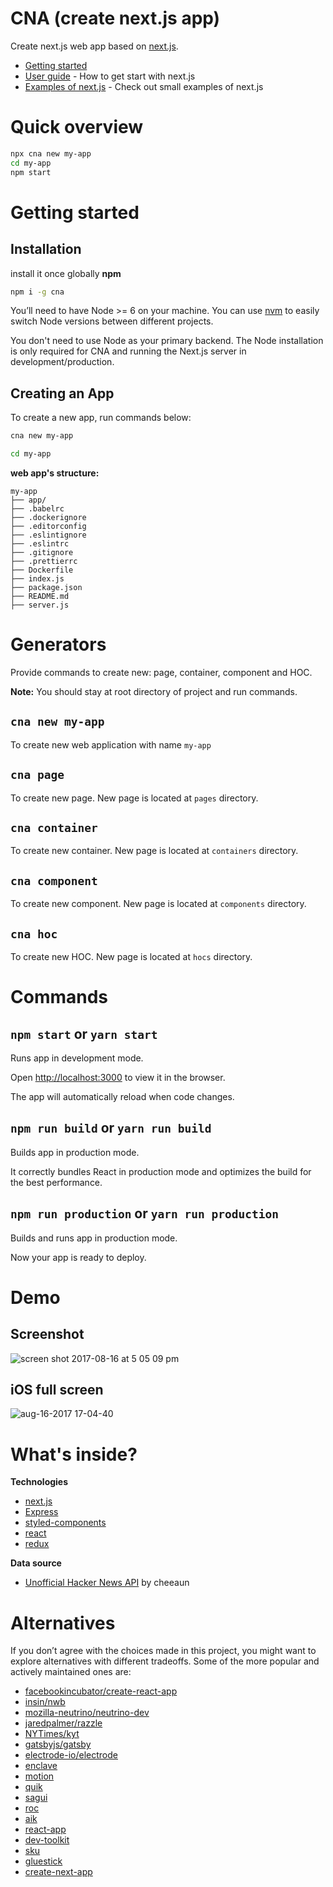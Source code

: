# CNA (create next.js app)
Create next.js web app based on [next.js](https://github.com/zeit/next.js/).

 - [Getting started](https://github.com/ChoTotOSS/cna#getting-started)
 - [User guide](https://learnnextjs.com/) - How to get start with next.js
 - [Examples of next.js](https://github.com/zeit/next.js/tree/master/examples) - Check out small examples of next.js

# Quick overview
```bash
npx cna new my-app
cd my-app
npm start
```

# Getting started

## Installation
install it once globally
**npm**
```bash
npm i -g cna
```

You’ll need to have Node >= 6 on your machine. You can use [nvm](https://github.com/creationix/nvm#usage) to easily switch Node versions between different projects.

You don't need to use Node as your primary backend. The Node installation is only required for CNA and running the Next.js server in development/production.

## Creating an App

To create a new app, run commands below:
```bash
cna new my-app

cd my-app
```

**web app's structure:**

```
my-app
├── app/
├── .babelrc
├── .dockerignore
├── .editorconfig
├── .eslintignore
├── .eslintrc
├── .gitignore
├── .prettierrc
├── Dockerfile
├── index.js
├── package.json
├── README.md
├── server.js
```

# Generators
Provide commands to create new: page, container, component and HOC.

**Note:** You should stay at root directory of project and run commands.

## `cna new my-app`
To create new web application with name `my-app`

## `cna page`
To create new page. New page is located at `pages` directory.

## `cna container`
To create new container. New page is located at `containers` directory.

## `cna component`
To create new component. New page is located at `components` directory.

## `cna hoc`
To create new HOC. New page is located at `hocs` directory.

# Commands

## `npm start` or `yarn start`

Runs app in development mode.

Open [http://localhost:3000](http://localhost:3000) to view it in the browser.

The app will automatically reload when code changes.

## `npm run build` or `yarn run build`

Builds app in production mode.

It correctly bundles React in production mode and optimizes the build for the best performance.

## `npm run production` or `yarn run production`

Builds and runs app in production mode.

Now your app is ready to deploy.

# Demo
## Screenshot
![screen shot 2017-08-16 at 5 05 09 pm](https://user-images.githubusercontent.com/6290720/29358574-b8582fb8-82a5-11e7-9e67-1dd8ae45dc7b.png)

## iOS full screen
![aug-16-2017 17-04-40](https://user-images.githubusercontent.com/6290720/29358522-8a84a8fa-82a5-11e7-9a34-aaccef3a2912.gif)


# What's inside?

**Technologies**
 - [next.js](https://github.com/zeit/next.js/)
 - [Express](https://expressjs.com/)
 - [styled-components](https://www.styled-components.com/)
 - [react](https://facebook.github.io/react/)
 - [redux](http://redux.js.org/)
 
**Data source**
 - [Unofficial Hacker News API](https://github.com/cheeaun/node-hnapi) by cheeaun 

# Alternatives

If you don’t agree with the choices made in this project, you might want to explore alternatives with different tradeoffs.
Some of the more popular and actively maintained ones are:

* [facebookincubator/create-react-app](https://github.com/facebookincubator/create-react-app)
* [insin/nwb](https://github.com/insin/nwb)
* [mozilla-neutrino/neutrino-dev](https://github.com/mozilla-neutrino/neutrino-dev)
* [jaredpalmer/razzle](https://github.com/jaredpalmer/razzle)
* [NYTimes/kyt](https://github.com/NYTimes/kyt)
* [gatsbyjs/gatsby](https://github.com/gatsbyjs/gatsby)
* [electrode-io/electrode](https://github.com/electrode-io/electrode)
* [enclave](https://github.com/eanplatter/enclave)
* [motion](https://github.com/steelbrain/pundle/tree/master/packages/motion)
* [quik](https://github.com/satya164/quik)
* [sagui](https://github.com/saguijs/sagui)
* [roc](https://github.com/rocjs/roc)
* [aik](https://github.com/d4rkr00t/aik)
* [react-app](https://github.com/kriasoft/react-app)
* [dev-toolkit](https://github.com/stoikerty/dev-toolkit)
* [sku](https://github.com/seek-oss/sku)
* [gluestick](https://github.com/TrueCar/gluestick)
* [create-next-app](https://github.com/segmentio/create-next-app)
